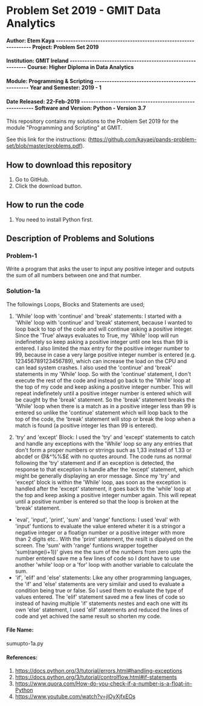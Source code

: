 # Problem Set 2019 - GMIT Data Analytics

#### Author: Etem Kaya ------------------------------------------------------------------ Project: Problem Set 2019
#### Institution: GMIT Ireland ----------------------------------------------------------- Course: Higher Diploma in Data Analytics
#### Module: Programming & Scripting -------------------------------------------------- Year and Semester: 2019 - 1
#### Date Released: 22-Feb-2019 --------------------------------------------------------- Software and Version: Python - Version 3.7


This repository contains my solutions to the Problem Set 2019 for the module "Programming and Scripting" at GMIT.

See this link for the instructions: (https://github.com/kayaei/pands-problem-set/blob/master/problems.pdf).

## How to download this repository

1. Go to GitHub.
2. Click the download button.

## How to run the code

1. You need to install Python first.

## Description of Problems and Solutions

### Problem-1

Write a program that asks the user to input any positive integer and outputs the sum of all numbers between one
and that number.

### Solution-1a
The followings Loops, Blocks and Statements are used;
1. 'While' loop with 'continue' and 'break' statements: I started with a 'While' loop with 'continue' and 'break' statement, because I wanted to loop back to top of the code and will continue asking a positive integer. Since the 'True' always evaluates to True, my 'While' loop will run indefinetely so keep asking a positive integer until one less than 99 is entered. I also limited the max entry for the positive integer number to 99, because in case a very large positive integer number is entered (e.g. 123456789123456789), which can increase the load on the CPU and can lead system crashes. I also used the 'continue' and 'break' statements in my 'While' loop. So with the 'continue' statement, I don't execute the rest of the code and instead go back to the 'While' loop at the top of my code and keep asking a positive integer number. This will repeat indefinetely until a positive integer number is entered which will be caught by the 'break' statement. So the 'break' statement breaks the 'While' loop when there is a match as in a positive integer less than 99 is entered so unlike the 'continue' statement which will loop back to the top of the code, the 'break' statement will stop or break the loop when a match is found (a positive integer les than 99 is entered).     

2. 'try' and 'except' Block: I used the 'try' and 'except' statements to catch and handle any exceptions with the 'While' loop so any any entries that don't form a proper numbers or strrings such as 1,33 instead of 1.33 or abcdef or @&^%%$£ with no quotes around. The code runs as normal following the 'try' statement and if an exception is detected, the response to that exception is handle after the 'except' statement, which might be generally displaying an eror message. Since my 'try' and 'except' block is within the 'While' loop, aas soon as the exception is handled after the 'except' statement, it goes back to the 'while' loop at the top and keep asking a positive integer number again. This will repeat until a positive number is entered so that the loop is broken at the 'break' statement.   
- 'eval', 'input', 'print', 'sum' and 'range' functions: I used 'eval' with 'input' funtions to evaluate the value entered wheter it is a stringor a negative integer or a floatign number or a positive integer with more than 2 digits etc.. With the 'print' statement, the resilt is dipalyed on the screen. The 'sum' with 'range' funtions wrapper together 'sum(range(i+1))' gives me the sum of the numbers from zero upto the number entered save me a few lines of code so I dont have to use another 'while' loop or a 'for' loop with another variable to calculate the sum. 
- 'if', 'elif' and 'else' statements: Like any other programming languages, the 'if' and 'else' statements are very similair and used to evaluate a condition being true or false. So I used them to evaluate the type of values entered. The 'elif' statement saved me a few lines of code so instead of having multiple 'if' statements nestes and each one witt its own 'else' statement, I used 'elif' statements and reduced the lines of code and yet achived the same result so shorten my code.

#### File Name: 
sumupto-1a.py

#### References:
1. https://docs.python.org/3/tutorial/errors.html#handling-exceptions 
2. https://docs.python.org/3/tutorial/controlflow.html#if-statements 
3. https://www.quora.com/How-do-you-check-if-a-number-is-a-float-in-Python 
4. https://www.youtube.com/watch?v=jlOyXjfxEOs 
